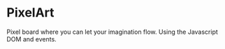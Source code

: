 # PixelArt
Pixel board where you can let your imagination flow. Using the Javascript DOM and events.

